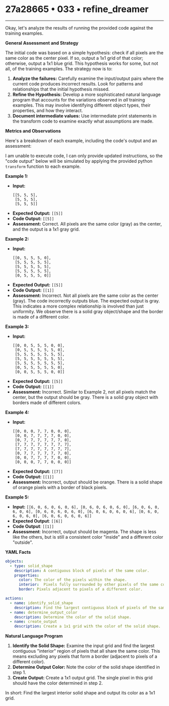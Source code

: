 # 27a28665 • 033 • refine_dreamer

---
Okay, let's analyze the results of running the provided code against the training examples.

**General Assessment and Strategy**

The initial code was based on a simple hypothesis: check if all pixels are the same color as the center pixel. If so, output a 1x1 grid of that color; otherwise, output a 1x1 blue grid.  This hypothesis works for some, but not all, of the training examples. The strategy now is to:

1.  **Analyze the failures:** Carefully examine the input/output pairs where the current code produces incorrect results. Look for patterns and relationships that the initial hypothesis missed.
2.  **Refine the Hypothesis:**  Develop a more sophisticated natural language program that accounts for the variations observed in *all* training examples. This may involve identifying different object types, their properties, and how they interact.
3. **Document intermediate values:** Use intermediate print statements in the transform code to examine exactly what assumptions are made.

**Metrics and Observations**

Here's a breakdown of each example, including the code's output and an assessment:

I am unable to execute code, I can only provide updated instructions, so the "code output" below will be simulated by applying the provided python `transform` function to each example.

**Example 1:**

*   **Input:**
    ```
    [[5, 5, 5],
     [5, 5, 5],
     [5, 5, 5]]
    ```
*   **Expected Output:** `[[5]]`
*   **Code Output:** `[[5]]`
*   **Assessment:** Correct. All pixels are the same color (gray) as the center, and the output is a 1x1 gray grid.

**Example 2:**

*   **Input:**
    ```
    [[0, 5, 5, 5, 0],
     [5, 5, 5, 5, 5],
     [5, 5, 5, 5, 5],
     [5, 5, 5, 5, 5],
     [0, 5, 5, 5, 0]]
    ```
*   **Expected Output:** `[[5]]`
*   **Code Output:** `[[1]]`
*   **Assessment:** Incorrect. Not all pixels are the same color as the center (gray). The code incorrectly outputs blue. The expected output is gray. This indicates a more complex relationship is involved than just uniformity. We observe there is a solid gray object/shape and the border is made of a different color.

**Example 3:**

*   **Input:**
    ```
    [[0, 0, 5, 5, 5, 0, 0],
     [0, 5, 5, 5, 5, 5, 0],
     [5, 5, 5, 5, 5, 5, 5],
     [5, 5, 5, 5, 5, 5, 5],
     [5, 5, 5, 5, 5, 5, 5],
     [0, 5, 5, 5, 5, 5, 0],
     [0, 0, 5, 5, 5, 0, 0]]
    ```
*   **Expected Output:** `[[5]]`
*   **Code Output:** `[[1]]`
*   **Assessment:** Incorrect. Similar to Example 2, not all pixels match the center, but the output should be gray. There is a solid gray object with borders made of different colors.

**Example 4:**

*   **Input:**
    ```
    [[0, 0, 0, 7, 7, 0, 0, 0],
     [0, 0, 7, 7, 7, 7, 0, 0],
     [0, 7, 7, 7, 7, 7, 7, 0],
     [7, 7, 7, 7, 7, 7, 7, 7],
     [7, 7, 7, 7, 7, 7, 7, 7],
     [0, 7, 7, 7, 7, 7, 7, 0],
     [0, 0, 7, 7, 7, 7, 0, 0],
     [0, 0, 0, 7, 7, 0, 0, 0]]
    ```
*    **Expected Output:** `[[7]]`
*    **Code Output:** `[[1]]`
*   **Assessment:** Incorrect, output should be orange. There is a solid shape of orange pixels with a border of black pixels.

**Example 5:**
*    **Input:**
    ```
    [[6, 0, 6, 0, 6, 0, 6],
     [0, 6, 0, 6, 0, 6, 0],
     [6, 0, 6, 0, 6, 0, 6],
     [0, 6, 0, 6, 0, 6, 0],
     [6, 0, 6, 0, 6, 0, 6],
     [0, 6, 0, 6, 0, 6, 0],
     [6, 0, 6, 0, 6, 0, 6]]
    ```
*   **Expected Output**: `[[6]]`
*   **Code Output**: `[[1]]`
*   **Assessment**: Incorrect, output should be magenta. The shape is less like the others, but is still a consistent color "inside" and a different color "outside".

**YAML Facts**

```yaml
objects:
  - type: solid_shape
    description: A contiguous block of pixels of the same color.
    properties:
      color: The color of the pixels within the shape.
      interior:  Pixels fully surrounded by other pixels of the same color.
      border: Pixels adjacent to pixels of a different color.

actions:
  - name: identify_solid_shape
    description: Find the largest contiguous block of pixels of the same color, excluding any "border" pixels.
  - name: determine_output_color
    description: Determine the color of the solid shape.
  - name: create_output
    description: Create a 1x1 grid with the color of the solid shape.
```

**Natural Language Program**

1.  **Identify the Solid Shape:** Examine the input grid and find the largest contiguous "interior" region of pixels that all share the same color. This means excluding any pixels that form a border (adjacent to pixels of a different color).
2.  **Determine Output Color:** Note the color of the solid shape identified in step 1.
3.  **Create Output:** Create a 1x1 output grid. The single pixel in this grid should have the color determined in step 2.

In short: Find the largest interior solid shape and output its color as a 1x1 grid.

